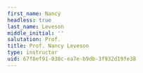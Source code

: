 ```yaml
---
first_name: Nancy
headless: true
last_name: Leveson
middle_initial: ''
salutation: Prof.
title: Prof. Nancy Leveson
type: instructor
uid: 67f8ef91-038c-ea7e-b9db-3f932d19fe38
---
```

